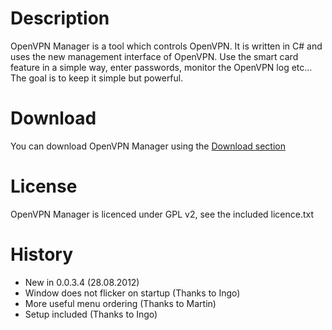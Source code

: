 # Description

OpenVPN Manager is a tool which controls OpenVPN. It is written in C# and uses the new management interface of OpenVPN. Use the smart card     feature in a simple way, enter passwords, monitor the OpenVPN log etc... The goal is to keep it simple but powerful.

# Download

You can download OpenVPN Manager using the [Download section](https://github.com/jochenwierum/openvpn-manager/downloads)

# License

OpenVPN Manager is licenced under GPL v2, see the included licence.txt

# History

 * New in 0.0.3.4 (28.08.2012)
  * Window does not flicker on startup (Thanks to Ingo)
  * More useful menu ordering (Thanks to Martin)
  * Setup included (Thanks to Ingo)
